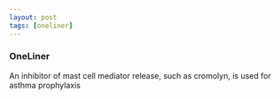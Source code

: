 ```yaml
---
layout: post
tags: [oneliner]
---
```



### OneLiner

An inhibitor of mast cell mediator release, such as cromolyn, is used for asthma prophylaxis
